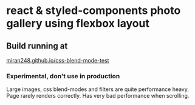 # react & styled-components photo gallery using flexbox layout

## Build running at
[miran248.github.io/css-blend-mode-test](https://miran248.github.io/css-blend-mode-test)

### Experimental, don't use in production
Large images, css blend-modes and filters are quite performance heavy. Page rarely renders correctly. Has very bad performance when scrolling.
